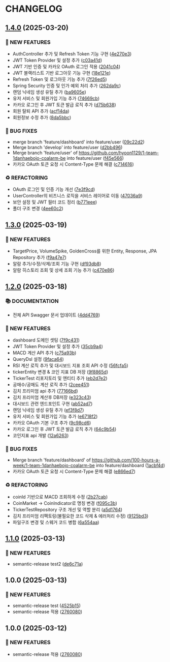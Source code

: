 # CHANGELOG

## [1.4.0](https://github.com/100-hours-a-week/1-team-1danhaebojo-coalarm-be/compare/v1.3.0...v1.4.0) (2025-03-20)

### 🚀 NEW FEATURES

* AuthController 추가 및 Refresh Token 기능 구현 ([4e270e3](https://github.com/100-hours-a-week/1-team-1danhaebojo-coalarm-be/commit/4e270e3fd7217f43b4b9f48b1a52af4eb3885ad0))
* JWT Token Provider 및 설정 추가 ([c03a41d](https://github.com/100-hours-a-week/1-team-1danhaebojo-coalarm-be/commit/c03a41d530dabb89ae93c81519d37bda07587421))
* JWT 기반 인증 및 카카오 OAuth 로그인 적용 ([2041c04](https://github.com/100-hours-a-week/1-team-1danhaebojo-coalarm-be/commit/2041c040b7b2a25f285070bba507ad48a1e1a136))
* JWT 블랙리스트 기반 로그아웃 기능 구현 ([18e121e](https://github.com/100-hours-a-week/1-team-1danhaebojo-coalarm-be/commit/18e121ecc88c50ee70c10d219bd2a4884afbf688))
* Refresh Token 및 로그아웃 기능 추가 ([7f26ed5](https://github.com/100-hours-a-week/1-team-1danhaebojo-coalarm-be/commit/7f26ed51447ef120788192ae7bf935a8131f4746))
* Spring Security 인증 및 인가 예외 처리 추가 ([262da9c](https://github.com/100-hours-a-week/1-team-1danhaebojo-coalarm-be/commit/262da9c6a56df99ad3d11f3c6eb096bc778f406e))
* 랜덤 닉네임 생성 유틸 추가 ([ba9605e](https://github.com/100-hours-a-week/1-team-1danhaebojo-coalarm-be/commit/ba9605ef4df2ab7d5db0771927d88d2a25565484))
* 유저 서비스 및 회원가입 기능 추가 ([74669cb](https://github.com/100-hours-a-week/1-team-1danhaebojo-coalarm-be/commit/74669cb1b5ae0f382c480d4d2d3ee0543f1c0d21))
* 카카오 로그인 후 JWT 토큰 발급 로직 추가 ([d75b638](https://github.com/100-hours-a-week/1-team-1danhaebojo-coalarm-be/commit/d75b638384c022d2fc890791ca6347a46e374a92))
* 회원 탈퇴 API 추가 ([acf14da](https://github.com/100-hours-a-week/1-team-1danhaebojo-coalarm-be/commit/acf14da1243e6b33341a73766c1bee40a609ae95))
* 회원정보 수정 추가 ([8da5bbc](https://github.com/100-hours-a-week/1-team-1danhaebojo-coalarm-be/commit/8da5bbc1e47004eeda0f0beb266a00afcd6c590c))

### 🐛 BUG FIXES

* merge  branch 'feature/dashboard' into feature/user ([09c22d2](https://github.com/100-hours-a-week/1-team-1danhaebojo-coalarm-be/commit/09c22d226cb52dd8ccc89de8534ce3356e6099e2))
* Merge branch 'develop' into feature/user ([d2bb496](https://github.com/100-hours-a-week/1-team-1danhaebojo-coalarm-be/commit/d2bb49686563c709b7a6d16fb1549bc6753914fc))
* Merge branch 'feature/user' of https://github.com/hyoon1129/1-team-1danhaebojo-coalarm-be into feature/user ([f45e566](https://github.com/100-hours-a-week/1-team-1danhaebojo-coalarm-be/commit/f45e56699f8e90348a89bcdc878a9bcf85e63c48))
* 카카오 OAuth 토큰 요청 시 Content-Type 문제 해결 ([c714616](https://github.com/100-hours-a-week/1-team-1danhaebojo-coalarm-be/commit/c71461604ed794022bf74331287dfe05756725ff))

### ♻️ REFACTORING

* OAuth 로그인 및 인증 기능 개선 ([7e3f9cd](https://github.com/100-hours-a-week/1-team-1danhaebojo-coalarm-be/commit/7e3f9cdcb8c3ff9d38fb7aa6df0807fd82f628a8))
* UserController의 비즈니스 로직을 서비스 레이어로 이동 ([47036a9](https://github.com/100-hours-a-week/1-team-1danhaebojo-coalarm-be/commit/47036a91326b35fa8aea6cf5e325386e9068dc42))
* 보안 설정 및 JWT 필터 코드 정리 ([b771eee](https://github.com/100-hours-a-week/1-team-1danhaebojo-coalarm-be/commit/b771eeeb962d9619b49e42df40b5c0b212f56023))
* 폴더 구조 변경 ([4ee60c2](https://github.com/100-hours-a-week/1-team-1danhaebojo-coalarm-be/commit/4ee60c28e5f3603c713b853e6b70d42c388bed3e))

## [1.3.0](https://github.com/100-hours-a-week/1-team-1danhaebojo-coalarm-be/compare/v1.2.0...v1.3.0) (2025-03-19)

### 🚀 NEW FEATURES

* TargetPrice, VolumeSpike, GoldenCross를 위한 Entity, Response, JPA Repository 추가 ([f9a47e7](https://github.com/100-hours-a-week/1-team-1danhaebojo-coalarm-be/commit/f9a47e739e2d0ca061590ddf89f0a499c9d47c1c))
* 알람 추가/수정/삭제/조회 기능 구현 ([df93db8](https://github.com/100-hours-a-week/1-team-1danhaebojo-coalarm-be/commit/df93db8a805465a2368000fcf293cc45a2abfc81))
* 알람 히스토리 조회 및 상세 조회 기능 추가 ([c470e86](https://github.com/100-hours-a-week/1-team-1danhaebojo-coalarm-be/commit/c470e865693b0a99feadfd240215f17730432b87))

## [1.2.0](https://github.com/100-hours-a-week/1-team-1danhaebojo-coalarm-be/compare/v1.1.0...v1.2.0) (2025-03-18)

### 📚 DOCUMENTATION

* 전체 API Swagger 문서 업데이트 ([4dd4769](https://github.com/100-hours-a-week/1-team-1danhaebojo-coalarm-be/commit/4dd47698228d5998b15d5819ca0ebda4a8e4dbc3))

### 🚀 NEW FEATURES

* dashboard 도메인 셋팅 ([7f9c431](https://github.com/100-hours-a-week/1-team-1danhaebojo-coalarm-be/commit/7f9c431a22ca41d79cfa5642918189e907a51d4a))
* JWT Token Provider 및 설정 추가 ([35cb9a4](https://github.com/100-hours-a-week/1-team-1danhaebojo-coalarm-be/commit/35cb9a4ecf52cc96c20a4aec3d92834780221402))
* MACD 계산 API 추가 ([c75a93b](https://github.com/100-hours-a-week/1-team-1danhaebojo-coalarm-be/commit/c75a93bfe459e39bd778e605e7ee18425fc658b2))
* QueryDsl 설정 ([9faca64](https://github.com/100-hours-a-week/1-team-1danhaebojo-coalarm-be/commit/9faca644d221a2ebdb77710db0e637605055a609))
* RSI 계산 로직 추가 및 대시보드 지표 조회 API 수정 ([56fcfa5](https://github.com/100-hours-a-week/1-team-1danhaebojo-coalarm-be/commit/56fcfa56f30c4358590fbe881659dd84c7a800fc))
* tickerEntity 변경 & 코인 지표 DB 저장 ([9f8865d](https://github.com/100-hours-a-week/1-team-1danhaebojo-coalarm-be/commit/9f8865d89697f6d5b7fcf06640175b815949bc35))
* TickerTest 리포지토리 및 엔티티 추가 ([eb2d7e2](https://github.com/100-hours-a-week/1-team-1danhaebojo-coalarm-be/commit/eb2d7e204494df6ad09818f833bff6a2cb98ec00))
* 공매수/공매도 계산 로직 추가 ([2cee451](https://github.com/100-hours-a-week/1-team-1danhaebojo-coalarm-be/commit/2cee4518a964c33fd2acf9ff8e897a4ffd455e80))
* 김치 프리미엄 api 추가 ([77166bd](https://github.com/100-hours-a-week/1-team-1danhaebojo-coalarm-be/commit/77166bdac918b5d6228e54a6518e85a1ee4e9a50))
* 김치 프리미엄 계산후 DB저장 ([e323c43](https://github.com/100-hours-a-week/1-team-1danhaebojo-coalarm-be/commit/e323c432f0ff5a8ffabedee5a7551b13bcdbb0fa))
* 대시보드 관련 엔드포인트 구현 ([ab52ad7](https://github.com/100-hours-a-week/1-team-1danhaebojo-coalarm-be/commit/ab52ad72f148b6e753c2ea95aec94fbe66e433a8))
* 랜덤 닉네임 생성 유틸 추가 ([ef3f8d7](https://github.com/100-hours-a-week/1-team-1danhaebojo-coalarm-be/commit/ef3f8d7f629794353400656e1c2d95e3e8fd93df))
* 유저 서비스 및 회원가입 기능 추가 ([e6718f2](https://github.com/100-hours-a-week/1-team-1danhaebojo-coalarm-be/commit/e6718f21cfca8db34e2f798891b61b459867d86c))
* 카카오 OAuth 기본 구조 추가 ([9c98cd6](https://github.com/100-hours-a-week/1-team-1danhaebojo-coalarm-be/commit/9c98cd6f1025813bff0f0b3a82fd002558dd51ba))
* 카카오 로그인 후 JWT 토큰 발급 로직 추가 ([64c9b54](https://github.com/100-hours-a-week/1-team-1danhaebojo-coalarm-be/commit/64c9b54ff5693898cdfe3afc2f48c2c2429c09ff))
* 코인지표 api 개발 ([12a6263](https://github.com/100-hours-a-week/1-team-1danhaebojo-coalarm-be/commit/12a6263517d0ce3b5fab0eb885e46e3489ca6ea4))

### 🐛 BUG FIXES

* Merge branch 'feature/dashboard' of https://github.com/100-hours-a-week/1-team-1danhaebojo-coalarm-be into feature/dashboard ([1acbf4d](https://github.com/100-hours-a-week/1-team-1danhaebojo-coalarm-be/commit/1acbf4d6d64be11649dca17923981c2e4f723422))
* 카카오 OAuth 토큰 요청 시 Content-Type 문제 해결 ([e866ed7](https://github.com/100-hours-a-week/1-team-1danhaebojo-coalarm-be/commit/e866ed7d84c9c837a24597fa38f16066748b89bf))

### ♻️ REFACTORING

* coinId 기반으로 MACD 조회하게 수정 ([2b27cab](https://github.com/100-hours-a-week/1-team-1danhaebojo-coalarm-be/commit/2b27cabb720de751d5f9d197c80c84ce8290b6ef))
* CoinMarket → CoinIndicator로 명칭 변경 ([f095c3b](https://github.com/100-hours-a-week/1-team-1danhaebojo-coalarm-be/commit/f095c3bf3e63e3f3ccb6080c25ff0ee8b08bcb1f))
* TickerTestRepository 구조 개선 및 역할 분리 ([a5d1764](https://github.com/100-hours-a-week/1-team-1danhaebojo-coalarm-be/commit/a5d17645b4412b36c6fa67c4c132561d9d839301))
* 김치 프리미엄 리팩토링(불필요한 코드 삭제 & 에러처리 수정) ([9125bd3](https://github.com/100-hours-a-week/1-team-1danhaebojo-coalarm-be/commit/9125bd3453c7394daae51c14abbc65055340a578))
* 파일구조 변경 및 스웨거 코드 병합 ([6a554aa](https://github.com/100-hours-a-week/1-team-1danhaebojo-coalarm-be/commit/6a554aa4ddda5e1d5a6ed66b2637337055561664))

## [1.1.0](https://github.com/100-hours-a-week/1-team-1danhaebojo-coalarm-be/compare/v1.0.0...v1.1.0) (2025-03-13)

### 🚀 NEW FEATURES

* semantic-release test2 ([de6c71a](https://github.com/100-hours-a-week/1-team-1danhaebojo-coalarm-be/commit/de6c71add6dad880de742e19500b13bb0401c29c))

## 1.0.0 (2025-03-13)

### 🚀 NEW FEATURES

* semantic-release test ([4525b15](https://github.com/100-hours-a-week/1-team-1danhaebojo-coalarm-be/commit/4525b1512b498146264853f491aac9d301d3dbfb))
* semantic-release 적용 ([2760080](https://github.com/100-hours-a-week/1-team-1danhaebojo-coalarm-be/commit/2760080210a5fbc897d62c1d1e949732bce51b80))

## 1.0.0 (2025-03-12)

### 🚀 NEW FEATURES

* semantic-release 적용 ([2760080](https://github.com/hyoon1129/1-team-1danhaebojo-coalarm-be/commit/2760080210a5fbc897d62c1d1e949732bce51b80))
